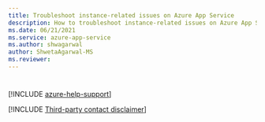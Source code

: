 ```yaml
---
title: Troubleshoot instance-related issues on Azure App Service
description: How to troubleshoot instance-related issues on Azure App Service
ms.date: 06/21/2021
ms.service: azure-app-service
ms.author: shwagarwal
author: ShwetaAgarwal-MS
ms.reviewer: 
---
```

# 


[!INCLUDE [azure-help-support](~/includes/azure-help-support.md)]

[!INCLUDE [Third-party contact disclaimer](~/includes/third-party-contact-disclaimer.md)]
